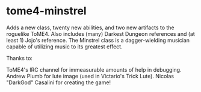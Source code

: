 # tome4-minstrel
Adds a new class, twenty new abilities, and two new artifacts to the roguelike ToME4.
Also includes (many) Darkest Dungeon references and (at least 1) Jojo's reference.
The Minstrel class is a dagger-wielding musician capable of utilizing music to its greatest effect.

Thanks to:

ToME4's IRC channel for immeasurable amounts of help in debugging.
Andrew Plumb for lute image (used in Victario's Trick Lute).
Nicolas "DarkGod" Casalini for creating the game!
